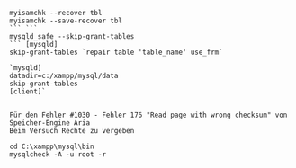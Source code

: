 ```
myisamchk --recover tbl
myisamchk --save-recover tbl
``` ```
mysqld_safe --skip-grant-tables
``` [mysqld]  
skip-grant-tables `repair table 'table_name' use_frm`

`mysqld]
datadir=c:/xampp/mysql/data
skip-grant-tables
[client]`


Für den Fehler #1030 - Fehler 176 "Read page with wrong checksum" von Speicher-Engine Aria 
Beim Versuch Rechte zu vergeben

```

```
cd C:\xampp\mysql\bin
mysqlcheck -A -u root -r
